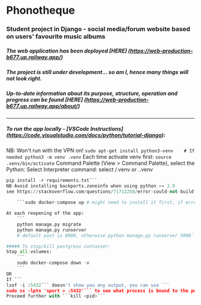 # Phonotheque
### Student project in Django - social media/forum website based on users' favourite music albums

##### The web application has been deployed [HERE] (https://web-production-b677.up.railway.app/)
##### The project is still under development... so am I, hence many things will not look right.
##### Up-to-date information about its purpose, structure, operation and progress can be found [HERE] (https://web-production-b677.up.railway.app/about/)
---

##### To run the app locally - [VSCode Instructions] (https://code.visualstudio.com/docs/python/tutorial-django):
NB: Won't run with the VPN on!
	```
	sudo apt-get install python3-venv    # If needed
	python3 -m venv .venv
	```
Each time activate venv first: 
```source .venv/bin/activate```
Command Palette (View > Command Palette), select the Python: Select Interpreter command: select /.venv or .\.venv
```python -m pip install --upgrade pip
pip install -r requirements.txt```
NB Avoid installing backports.zoneinfo when using python >= 3.9 
see https://stackoverflow.com/questions/71712258/error-could-not-build-wheels-for-backports-zoneinfo-which-is-required-to-insta
		
	```sudo docker-compose up # might need to install it first, if error "address in use", see section below```

At each reopening of the app:
	```
	python manage.py migrate
	python manage.py runserver 
	# default post is 8000, otherwise python manage.py runserver 5000```

##### To stop/kill postgress container:
Stop all volumes:
	```
	sudo docker-compose down -v
	```
OR
If ```
lsof -i :5432``` doesn't show you any output, you can use ```
sudo ss -lptn 'sport = :5432'``` to see what process is bound to the port.
Proceed further with ```kill <pid>```

	

